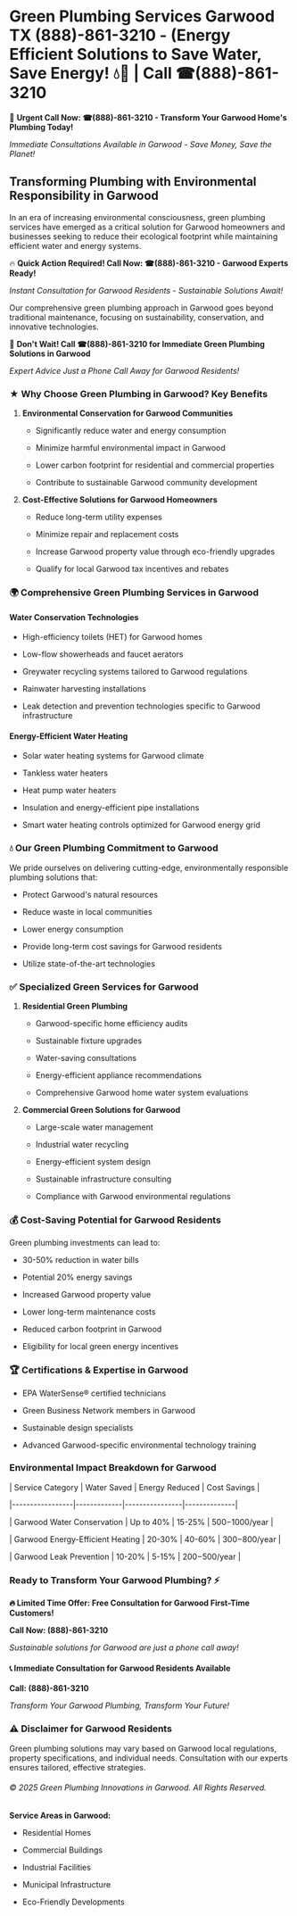 # Green Plumbing Services Garwood TX (888)-861-3210 - (Energy Efficient Solutions to Save Water, Save Energy! 💧🌿 | Call ☎(888)-861-3210

🚨 **Urgent Call Now: ☎(888)-861-3210 - Transform Your Garwood Home's Plumbing Today!**
*Immediate Consultations Available in Garwood - Save Money, Save the Planet!*

## Transforming Plumbing with Environmental Responsibility in Garwood

In an era of increasing environmental consciousness, green plumbing services have emerged as a critical solution for Garwood homeowners and businesses seeking to reduce their ecological footprint while maintaining efficient water and energy systems. 

🔥 **Quick Action Required! Call Now: ☎(888)-861-3210 - Garwood Experts Ready!**
*Instant Consultation for Garwood Residents - Sustainable Solutions Await!*

Our comprehensive green plumbing approach in Garwood goes beyond traditional maintenance, focusing on sustainability, conservation, and innovative technologies.

🚨 **Don't Wait! Call ☎(888)-861-3210 for Immediate Green Plumbing Solutions in Garwood**
*Expert Advice Just a Phone Call Away for Garwood Residents!*

### ★ Why Choose Green Plumbing in Garwood? Key Benefits

1. **Environmental Conservation for Garwood Communities** 
   - Significantly reduce water and energy consumption
   - Minimize harmful environmental impact in Garwood
   - Lower carbon footprint for residential and commercial properties
   - Contribute to sustainable Garwood community development

2. **Cost-Effective Solutions for Garwood Homeowners** 
   - Reduce long-term utility expenses
   - Minimize repair and replacement costs
   - Increase Garwood property value through eco-friendly upgrades
   - Qualify for local Garwood tax incentives and rebates

### 🌍 Comprehensive Green Plumbing Services in Garwood

#### Water Conservation Technologies
- High-efficiency toilets (HET) for Garwood homes
- Low-flow showerheads and faucet aerators
- Greywater recycling systems tailored to Garwood regulations
- Rainwater harvesting installations
- Leak detection and prevention technologies specific to Garwood infrastructure

#### Energy-Efficient Water Heating
- Solar water heating systems for Garwood climate
- Tankless water heaters
- Heat pump water heaters
- Insulation and energy-efficient pipe installations
- Smart water heating controls optimized for Garwood energy grid

### 💧 Our Green Plumbing Commitment to Garwood

We pride ourselves on delivering cutting-edge, environmentally responsible plumbing solutions that:
- Protect Garwood's natural resources
- Reduce waste in local communities
- Lower energy consumption
- Provide long-term cost savings for Garwood residents
- Utilize state-of-the-art technologies

### ✅ Specialized Green Services for Garwood

1. **Residential Green Plumbing**
   - Garwood-specific home efficiency audits
   - Sustainable fixture upgrades
   - Water-saving consultations
   - Energy-efficient appliance recommendations
   - Comprehensive Garwood home water system evaluations

2. **Commercial Green Solutions for Garwood**
   - Large-scale water management
   - Industrial water recycling
   - Energy-efficient system design
   - Sustainable infrastructure consulting
   - Compliance with Garwood environmental regulations

### 💰 Cost-Saving Potential for Garwood Residents

Green plumbing investments can lead to:
- 30-50% reduction in water bills
- Potential 20% energy savings
- Increased Garwood property value
- Lower long-term maintenance costs
- Reduced carbon footprint in Garwood
- Eligibility for local green energy incentives

### 🏆 Certifications & Expertise in Garwood

- EPA WaterSense® certified technicians
- Green Business Network members in Garwood
- Sustainable design specialists
- Advanced Garwood-specific environmental technology training

### Environmental Impact Breakdown for Garwood

| Service Category | Water Saved | Energy Reduced | Cost Savings |
|-----------------|-------------|----------------|--------------|
| Garwood Water Conservation | Up to 40% | 15-25% | $500-$1000/year |
| Garwood Energy-Efficient Heating | 20-30% | 40-60% | $300-$800/year |
| Garwood Leak Prevention | 10-20% | 5-15% | $200-$500/year |

### Ready to Transform Your Garwood Plumbing? ⚡

**🔥 Limited Time Offer: Free Consultation for Garwood First-Time Customers!**

**Call Now: (888)-861-3210**
*Sustainable solutions for Garwood are just a phone call away!*

#### 📞 Immediate Consultation for Garwood Residents Available

**Call: (888)-861-3210**
*Transform Your Garwood Plumbing, Transform Your Future!*

### ⚠️ Disclaimer for Garwood Residents

Green plumbing solutions may vary based on Garwood local regulations, property specifications, and individual needs. Consultation with our experts ensures tailored, effective strategies.

###### © 2025 Green Plumbing Innovations in Garwood. All Rights Reserved.

**Service Areas in Garwood:** 
- Residential Homes
- Commercial Buildings
- Industrial Facilities
- Municipal Infrastructure
- Eco-Friendly Developments